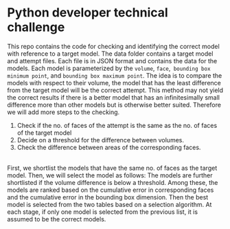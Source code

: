 # Python developer technical challenge

This repo contains the code for checking and identifying the correct model with reference to a target model. The data folder contains a target model and attempt files. Each file is in JSON format and contains the data for the models. Each model is parameterized by the `volume`, `face`,` bounding box minimum point`, and `bounding box maximum point`. The idea is to compare the models with respect to their volume, the model that has the least difference from the target model will be the correct attempt. This method may not yield the correct results if there is a better model that has an infinitesimally small difference more than other models but is otherwise better suited. Therefore we will add more steps to the checking.
  1. Check if the no. of faces of the attempt is the same as the no. of faces of the target model
  2. Decide on a threshold for the difference between volumes.
  3. Check the difference between areas of the corresponding faces.<br />
<br />
First, we shortlist the models that have the same no. of faces as the target model. Then, we will select the model as follows: The models are further shortlisted if the volume difference is below a threshold. Among these, the models are ranked based on the cumulative error in corresponding faces and the cumulative error in the bounding box dimension. Then the best model is selected from the two tables based on a selection algorithm. At each stage, if only one model is selected from the previous list, it is assumed to be the correct models.
